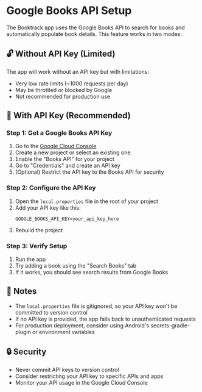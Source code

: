 # Google Books API Setup

The Booktrack app uses the Google Books API to search for books and automatically populate book details. This feature works in two modes:

## 🔓 Without API Key (Limited)
The app will work without an API key but with limitations:
- Very low rate limits (~1000 requests per day)
- May be throttled or blocked by Google
- Not recommended for production use

## 🔑 With API Key (Recommended)

### Step 1: Get a Google Books API Key

1. Go to the [Google Cloud Console](https://console.cloud.google.com/)
2. Create a new project or select an existing one
3. Enable the "Books API" for your project
4. Go to "Credentials" and create an API key
5. (Optional) Restrict the API key to the Books API for security

### Step 2: Configure the API Key

1. Open the `local.properties` file in the root of your project
2. Add your API key like this:
   ```
   GOOGLE_BOOKS_API_KEY=your_api_key_here
   ```
3. Rebuild the project

### Step 3: Verify Setup

1. Run the app
2. Try adding a book using the "Search Books" tab
3. If it works, you should see search results from Google Books

## 📝 Notes

- The `local.properties` file is gitignored, so your API key won't be committed to version control
- If no API key is provided, the app falls back to unauthenticated requests
- For production deployment, consider using Android's secrets-gradle-plugin or environment variables

## 🔒 Security

- Never commit API keys to version control
- Consider restricting your API key to specific APIs and apps
- Monitor your API usage in the Google Cloud Console
